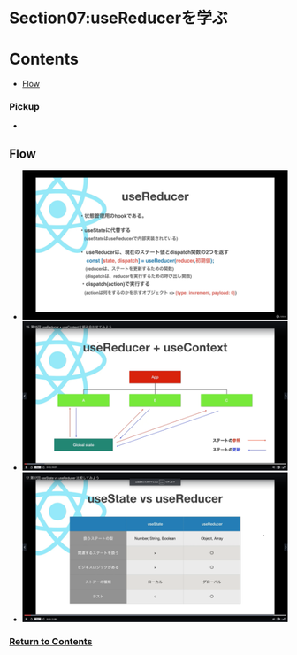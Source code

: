 # Section07:useReducerを学ぶ

<a id = "contents">

# Contents
* [Flow](#flow)

### Pickup
* 


<a id = "flow">

## Flow
* ![Image](../src/images/Section07/init001.png)
* ![Image](../src/images/Section07/init002.png)
* ![Image](../src/images/Section07/init003.png)

### [Return to Contents](#contents)
